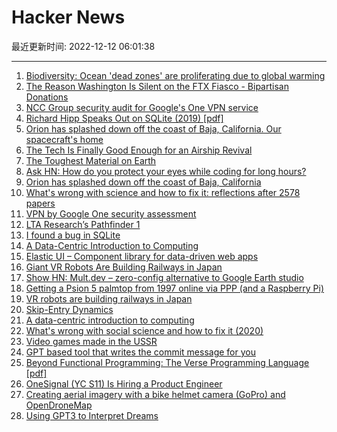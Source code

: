 # Hacker News

最近更新时间: 2022-12-12 06:01:38

--- 
1. [Biodiversity: Ocean 'dead zones' are proliferating due to global warming](https://www.france24.com/en/environment/20221208-biodiversity-ocean-dead-zones-are-proliferating) 
2. [The Reason Washington Is Silent on the FTX Fiasco - Bipartisan Donations](https://www.politico.com/news/magazine/2022/12/09/crypto-scandal-sam-bankman-fried-ftx-00073178) 
3. [NCC Group security audit for Google's One VPN service](https://research.nccgroup.com/2022/12/09/public-report-vpn-by-google-one-security-assessment/) 
4. [Richard Hipp Speaks Out on SQLite (2019) [pdf]](https://sigmodrecord.org/publications/sigmodRecord/1906/pdfs/06_Profiles_Hipp.pdf) 
5. [Orion has splashed down off the coast of Baja, California. Our spacecraft's home](https://twitter.com/nasa_orion/status/1601995706642071552) 
6. [The Tech Is Finally Good Enough for an Airship Revival](https://spectrum.ieee.org/airship) 
7. [The Toughest Material on Earth](https://phys.org/news/2022-12-toughest-material-earth.html) 
8. [Ask HN: How do you protect your eyes while coding for long hours?](https://news.ycombinator.com/item?id=33945390) 
9. [Orion has splashed down off the coast of Baja, California](https://twitter.com/nasa_orion/status/1601995706642071552) 
10. [What's wrong with science and how to fix it: reflections after 2578 papers](https://fantasticanachronism.com/2020/09/11/whats-wrong-with-social-science-and-how-to-fix-it/) 
11. [VPN by Google One security assessment](https://research.nccgroup.com/2022/12/09/public-report-vpn-by-google-one-security-assessment/) 
12. [LTA Research’s Pathfinder 1](https://spectrum.ieee.org/airship) 
13. [I found a bug in SQLite](https://www.philipotoole.com/how-i-found-a-bug-in-sqlite/) 
14. [A Data-Centric Introduction to Computing](https://dcic-world.org/2022-08-28/index.html) 
15. [Elastic UI – Component library for data-driven web apps](https://elastic.github.io/eui/#/) 
16. [Giant VR Robots Are Building Railways in Japan](https://virtualuncle.com/2022/04/26/giant-vr-robots-are-building-railways-in-japan/) 
17. [Show HN: Mult.dev – zero-config alternative to Google Earth studio](https://mult.dev) 
18. [Getting a Psion 5 palmtop from 1997 online via PPP (and a Raspberry Pi)](https://www.kianryan.co.uk/2022-11-28-psion-sidecar-ppp-modem-and-terminal/) 
19. [VR robots are building railways in Japan](https://virtualuncle.com/2022/04/26/giant-vr-robots-are-building-railways-in-japan/) 
20. [Skip-Entry Dynamics](https://aperiodic.dev/blog/posts/skipping-entry/) 
21. [A data-centric introduction to computing](https://dcic-world.org/2022-08-28/index.html) 
22. [What's wrong with social science and how to fix it (2020)](https://fantasticanachronism.com/2020/09/11/whats-wrong-with-social-science-and-how-to-fix-it/) 
23. [Video games made in the USSR](https://www.rbth.com/lifestyle/332384-video-games-soviet-russian-tetris) 
24. [GPT based tool that writes the commit message for you](https://github.com/KanHarI/gpt-commit-summarizer) 
25. [Beyond Functional Programming: The Verse Programming Language [pdf]](https://simon.peytonjones.org/assets/pdfs/haskell-exchange-22.pdf) 
26. [OneSignal (YC S11) Is Hiring a Product Engineer](https://onesignal.com/careers/4004540006) 
27. [Creating aerial imagery with a bike helmet camera (GoPro) and OpenDroneMap](https://jakecoppinger.com/2022/12/creating-aerial-imagery-with-a-bike-helmet-camera-and-opendronemap/) 
28. [Using GPT3 to Interpret Dreams](https://www.nightcap.guru/) 

